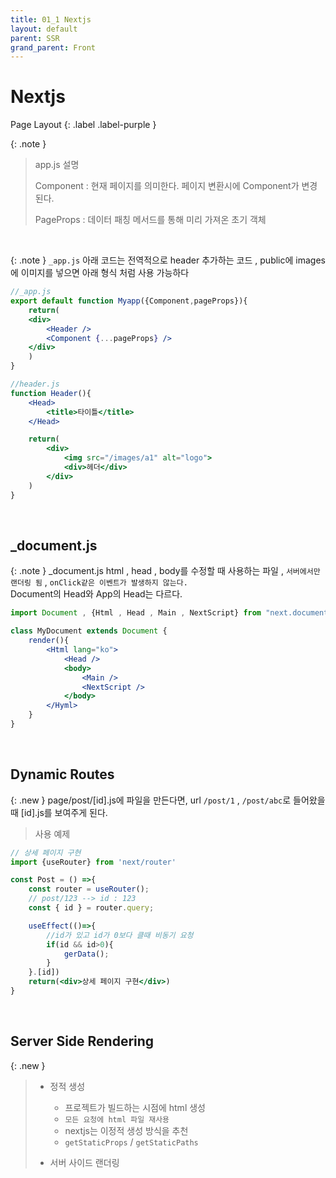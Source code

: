 ```yaml
---
title: 01_1 Nextjs
layout: default
parent: SSR
grand_parent: Front
---
```



# Nextjs

Page Layout
{: .label .label-purple }

{: .note }
> app.js 설명
>
> Component : 현재 페이지를 의미한다. 페이지 변환시에 Component가 변경된다.
>
> PageProps : 데이터 패칭 메서드를 통해 미리 가져온 초기 객체

<br />

{: .note }
`_app.js` 아래 코드는 전역적으로 header 추가하는 코드 , public에 images에 이미지를 넣으면 아래 형식 처럼 사용 가능하다

```jsx
//_app.js
export default function Myapp({Component,pageProps}){
    return( 
    <div>
        <Header />
        <Component {...pageProps} />
    </div>
    )
}

//header.js
function Header(){
    <Head>
        <title>타이틀</title>
    </Head>

    return(
        <div>
            <img src="/images/a1" alt="logo">
            <div>헤더</div>
        </div>
    )
}
```

<br />

## _document.js

{: .note }
_document.js html , head , body를 수정할 때 사용하는 파일 , `서버에서만 랜더링 됨` , `onClick같은 이벤트가 발생하지 않는다.` <br /> Document의 Head와 App의 Head는 다르다.

```jsx
import Document , {Html , Head , Main , NextScript} from "next.document"

class MyDocument extends Document {
    render(){
        <Html lang="ko">
            <Head />
            <body>
                <Main />
                <NextScript />
            </body>
        </Hyml>
    }
}

```

<br />

## Dynamic Routes

{: .new } 
page/post/[id].js에 파일을 만든다면, url `/post/1` , `/post/abc`로 들어왔을때 [id].js를 보여주게 된다.

> 사용 예제

```jsx
// 상세 페이지 구현
import {useRouter} from 'next/router'

const Post = () =>{
    const router = useRouter();
    // post/123 --> id : 123
    const { id } = router.query;

    useEffect(()=>{
        //id가 있고 id가 0보다 클때 비동기 요청
        if(id && id>0){
            gerData();
        }
    }.[id])
    return(<div>상세 페이지 구현</div>)
}
```

<br />

## Server Side Rendering 

{: .new } 
> - 정적 생성  
>   - 프로젝트가 빌드하는 시점에 html 생성
>   - `모든 요청에 html 파일 재사용`
>   - nextjs는 이정적 생성 방식을 추천
>   - `getStaticProps` / `getStaticPaths`
>
> - 서버 사이드 랜더링
> 

